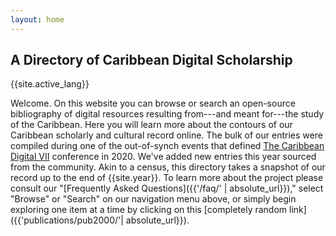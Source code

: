 ```yaml
---
layout: home
---
```


## A Directory of Caribbean Digital Scholarship

{{site.active_lang}}

Welcome. On this website you can browse or search an open-source bibliography of digital resources resulting from---and meant for---the study of the Caribbean. Here you will learn more about the contours of our Caribbean scholarly and cultural record online. The bulk of our entries were compiled during one of the out-of-synch events that defined [The Caribbean Digital VII](http://caribbeandigitalnyc.net/2020/directory/) conference in 2020. We've added new entries this year sourced from the community. Akin to a census, this directory takes a snapshot of our record up to the end of {{site.year}}. To learn more about the project please consult our "[Frequently Asked Questions]({{'/faq/' | absolute_url}})," select "Browse" or "Search" on our navigation menu above, or simply begin exploring one item at a time by clicking on this [completely random link]({{'publications/pub2000/'| absolute_url}}).
